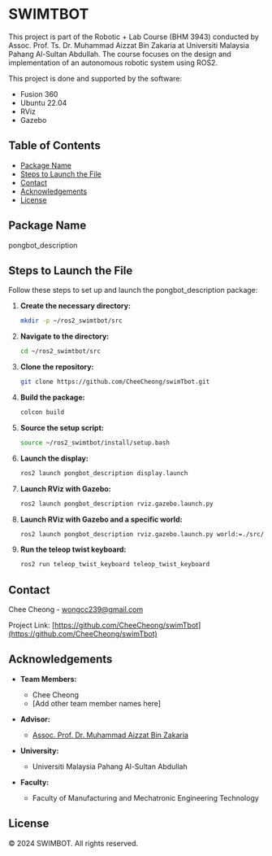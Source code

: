 # SWIMTBOT

This project is part of the Robotic + Lab Course (BHM 3943) conducted by Assoc. Prof. Ts. Dr. Muhammad Aizzat Bin Zakaria at Universiti Malaysia Pahang Al-Sultan Abdullah. The course focuses on the design and implementation of an autonomous robotic system using ROS2.

This project is done and supported by the software:
- Fusion 360
- Ubuntu 22.04
- RViz
- Gazebo

## Table of Contents
- [Package Name](#package-name)
- [Steps to Launch the File](#steps-to-launch-the-file)
- [Contact](#contact)
- [Acknowledgements](#acknowledgements)
- [License](#license)

## Package Name
pongbot_description

## Steps to Launch the File

Follow these steps to set up and launch the pongbot_description package:

1. **Create the necessary directory:**
    ```bash
    mkdir -p ~/ros2_swimtbot/src
    ```
2. **Navigate to the directory:**
    ```bash
    cd ~/ros2_swimtbot/src
    ```
3. **Clone the repository:**
    ```bash
    git clone https://github.com/CheeCheong/swimTbot.git
    ```
4. **Build the package:**
    ```bash
    colcon build
    ```
5. **Source the setup script:**
    ```bash
    source ~/ros2_swimtbot/install/setup.bash
    ```
6. **Launch the display:**
    ```bash
    ros2 launch pongbot_description display.launch
    ```
7. **Launch RViz with Gazebo:**
    ```bash
    ros2 launch pongbot_description rviz.gazebo.launch.py
    ```
8. **Launch RViz with Gazebo and a specific world:**
    ```bash
    ros2 launch pongbot_description rviz.gazebo.launch.py world:=./src/pongbot_description/worlds/obstacles.world
    ```
9. **Run the teleop twist keyboard:**
    ```bash
    ros2 run teleop_twist_keyboard teleop_twist_keyboard
    ```

## Contact
Chee Cheong - wongcc239@gmail.com

Project Link: [https://github.com/CheeCheong/swimTbot](https://github.com/CheeCheong/swimTbot)

## Acknowledgements
- **Team Members:**
  - Chee Cheong
  - [Add other team member names here]

- **Advisor:**
  - [Assoc. Prof. Dr. Muhammad Aizzat Bin Zakaria](https://github.com/aizzat)

- **University:**
  - Universiti Malaysia Pahang Al-Sultan Abdullah

- **Faculty:**
  - Faculty of Manufacturing and Mechatronic Engineering Technology

## License
© 2024 SWIMBOT. All rights reserved.
